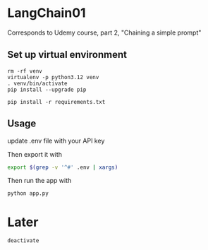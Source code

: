 # LangChain01

Corresponds to Udemy course, part 2, "Chaining a simple prompt"

## Set up virtual environment
```
rm -rf venv
virtualenv -p python3.12 venv
. venv/bin/activate
pip install --upgrade pip

pip install -r requirements.txt
```

## Usage

update .env file with your API key

Then export it with

```bash
export $(grep -v '^#' .env | xargs)
```

Then run the app with

```bash
python app.py
```

# Later

```
deactivate
```

